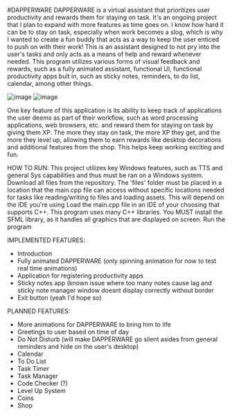 #DAPPERWARE
DAPPERWARE is a virtual assistant that prioritizes user productivity and rewards them for staying on task. It's an ongoing project that I plan to expand with more features as time goes on. I know how hard it can be to stay on task, especially when work becomes a slog, which is why I wanted to create a fun buddy that acts as a way to keep the user enticed to push on with their work! This is an assistant designed to not pry into the user's tasks and only acts as a means of help and reward whenever needed. This program utilizes various forms of visual feedback and rewards, such as a fully animated assistant, functional UI, functional productivity apps bult in, such as sticky notes, reminders, to do list, calendar, among other things.

![image](https://github.com/user-attachments/assets/af67e044-eb00-4187-974a-43ade2537579)
![image](https://github.com/user-attachments/assets/d831d182-42bb-4cbd-8be4-79320a8a4675)

One key feature of this application is its ability to keep track of applications the user deems as part of their workflow, such as word processing applications, web browsers, etc. and reward them for staying on task by giving them XP. The more they stay on task, the more XP they get, and the more they level up, allowing them to earn rewards like desktop decorations and additional features from the shop. This helps keep working exciting and fun.

HOW TO RUN:
This project utilizes key Windows features, such as TTS and general Sys capabilities and thus must be ran on a Windows system. 
Download all files from the repository. The 'files' folder must be placed in a location that the main.cpp file can access without specific locations needed for tasks like reading/writing to files and loading assets. This will depend on the IDE you're using
Load the main.cpp file in an IDE of your choosing that supports C++.
This program uses many C++ libraries. You MUST install the SFML library, as it handles all graphics that are displayed on screen.
Run the program

IMPLEMENTED FEATURES:
- Introduction
- Fully animated DAPPERWARE (only spinning animation for now to test real time animations)
- Application for registering productivity apps
- Sticky notes app (known issue where too many notes cause lag and sticky note manager window doesnt display correctly without border
- Exit button (yeah I'd hope so)

PLANNED FEATURES:
- More animations for DAPPERWARE to bring him to life
- Greetings to user based on time of day
- Do Not Disturb (will make DAPPERWARE go silent asides from general reminders and hide on the user's desktop)
- Calendar
- To Do List
- Task Timer
- Task Manager
- Code Checker (?)
- Level Up System
- Coins
- Shop
